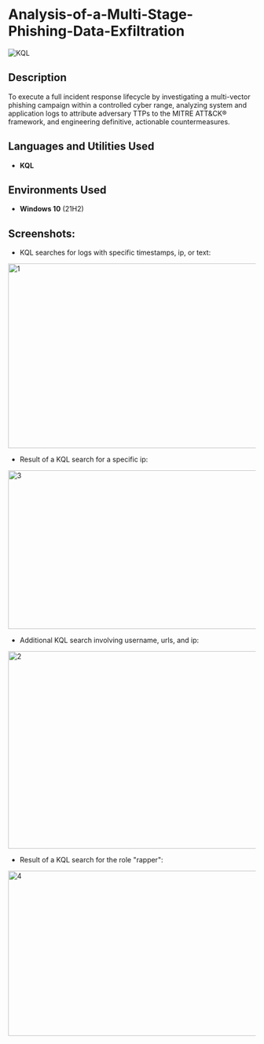 # Analysis-of-a-Multi-Stage-Phishing-Data-Exfiltration
![KQL](https://img.shields.io/badge/KQL-red)


<h2>Description</h2>
To execute a full incident response lifecycle by investigating a multi-vector phishing campaign within a controlled cyber range, analyzing system and application logs to attribute adversary TTPs to the MITRE ATT&CK® framework, and engineering definitive, actionable countermeasures.
<br />


<h2>Languages and Utilities Used</h2>

- <b>KQL</b> 

<h2>Environments Used </h2>

- <b>Windows 10</b> (21H2)

<h2>Screenshots:</h2>

- KQL searches for logs with specific timestamps, ip, or text:

<img width="779" height="376" alt="1" src="https://github.com/user-attachments/assets/92f61bdd-3913-4a51-9558-b24d6251a1b8" />

- Result of a KQL search for a specific ip:

<img width="1151" height="323" alt="3" src="https://github.com/user-attachments/assets/a6351d5c-e7f6-4470-9f8a-68dd80d63d86" />

- Additional KQL search involving username, urls, and ip:

<img width="794" height="402" alt="2" src="https://github.com/user-attachments/assets/300bcc20-bc94-403e-a47d-84b52c011f8b" />

- Result of a KQL search for the role "rapper":

<img width="1164" height="336" alt="4" src="https://github.com/user-attachments/assets/d6103199-445d-4aac-b1ad-827a55ac57c6" />


